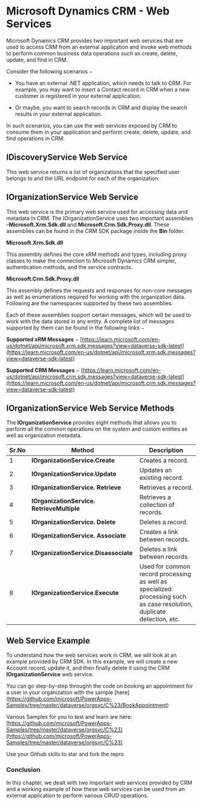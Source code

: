 # Microsoft Dynamics CRM - Web Services

Microsoft Dynamics CRM provides two important web services that are used to access CRM from an external application and invoke web methods to perform common business data operations such as create, delete, update, and find in CRM.

Consider the following scenarios −

*   You have an external .NET application, which needs to talk to CRM. For example, you may want to insert a Contact record in CRM when a new customer is registered in your external application.
    
*   Or maybe, you want to search records in CRM and display the search results in your external application.
    

In such scenarios, you can use the web services exposed by CRM to consume them in your application and perform create, delete, update, and find operations in CRM.

IDiscoveryService Web Service
-----------------------------

This web service returns a list of organizations that the specified user belongs to and the URL endpoint for each of the organization.

IOrganizationService Web Service
--------------------------------

This web service is the primary web service used for accessing data and metadata in CRM. The IOrganizationService uses two important assemblies –**Microsoft.Xrm.Sdk.dll** and **Microsoft.Crm.Sdk.Proxy.dll**. These assemblies can be found in the CRM SDK package inside the **Bin** folder.

**Microsoft.Xrm.Sdk.dll**

This assembly defines the core xRM methods and types, including proxy classes to make the connection to Microsoft Dynamics CRM simpler, authentication methods, and the service contracts.

**Microsoft.Crm.Sdk.Proxy.dll**

This assembly defines the requests and responses for non-core messages as well as enumerations required for working with the organization data. Following are the namespaces supported by these two assemblies.

Each of these assemblies support certain messages, which will be used to work with the data stored in any entity. A complete list of messages supported by them can be found in the following links −

**Supported xRM Messages** − [https://learn.microsoft.com/en-us/dotnet/api/microsoft.xrm.sdk.messages?view=dataverse-sdk-latest](https://learn.microsoft.com/en-us/dotnet/api/microsoft.xrm.sdk.messages?view=dataverse-sdk-latest)

**Supported CRM Messages** − [https://learn.microsoft.com/en-us/dotnet/api/microsoft.crm.sdk.messages?view=dataverse-sdk-latest](https://learn.microsoft.com/en-us/dotnet/api/microsoft.crm.sdk.messages?view=dataverse-sdk-latest)

IOrganizationService Web Service Methods
----------------------------------------

The **IOrganizationService** provides eight methods that allows you to perform all the common operations on the system and custom entities as well as organization metadata.

| Sr.No | Method | Description |
|--------|--------|--------------|
|1|**IOrganizationService.Create** | Creates a record.
|2|**IOrganizationService.Update** | Updates an existing record. |
|3|**IOrganizationService. Retrieve** | Retrieves a record. |
|4 | **IOrganizationService. RetrieveMultiple**|Retrieves a collection of records.|
|5|**IOrganizationService. Delete**|Deletes a record.|
|6|**IOrganizationService. Associate**|Creates a link between records.|
|7|**IOrganizationService.Disassociate**| Deletes a link between records.|
|8 |**IOrganizationService.Execute**|Used for common record processing as well as specialized processing such as case resolution, duplicate detection, etc.|

Web Service Example
-------------------

To understand how the web services work in CRM, we will look at an example provided by CRM SDK. In this example, we will create a new Account record, update it, and then finally delete it using the CRM **IOrganizationService** web service.

You can go step-by-step throughh the code on booking an appointment for a user in your organization with the sample [here]
(https://github.com/microsoft/PowerApps-Samples/tree/master/dataverse/orgsvc/C%23/BookAppointment)

Various Samples for you to test and learn are here: [https://github.com/microsoft/PowerApps-Samples/tree/master/dataverse/orgsvc/C%23](https://github.com/microsoft/PowerApps-Samples/tree/master/dataverse/orgsvc/C%23)

Use your Github skills to star and fork the repro
### Conclusion

In this chapter, we dealt with two important web services provided by CRM and a working example of how these web services can be used from an external application to perform various CRUD operations.

